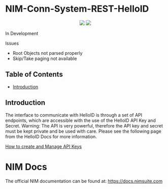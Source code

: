 # NIM-Conn-System-REST-HelloID
<p align="center">
  <img src="https://www.tools4ever.com/wp-content/uploads/2020/07/T4E2020-tagline.svg">
  <img src="https://theme.zdassets.com/theme_assets/2082591/e23646bb2185911abf0bf3eff62ef12f5c2c8628.png">
</p>

In Development

Issues
- Root Objects not parsed properly
- Skip/Take paging not available

<!-- TABLE OF CONTENTS -->
## Table of Contents
* [Introduction](#introduction)

## Introduction
The interface to communicate with HelloID is through a set of API endpoints, which are accessible with the use of the HelloID API Key and Secret. Warning: The API is very powerful, therefore the API key and secret must be kept private and be used with care.
Please see the following page from the HelloID Docs for more information.

[How to create and Manage API Keys](https://docs.helloid.com/hc/en-us/articles/360002741753-How-to-Create-and-Manage-API-Keys)

# NIM Docs
The official NIM documentation can be found at: https://docs.nimsuite.com
